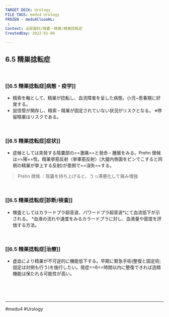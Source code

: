 ```yaml
---
TARGET DECK: Urology
FILE TAGS: medu4 Urology
FROZEN - medu4ClozeHL:
 : 
Context: 泌尿器科/陰嚢・精巣/精巣捻転症
CreatedDay: 2022-02-06

---
```


## 6.5 精巣捻転症

<br>

### [[6.5 精巣捻転症|病態・疫学]]
* 精索を軸として、精巣が捻転し、血流障害を呈した病態。小児~思春期に好発する。
* 鼠径管が開存し、精索・精巣が固定されていない状況がリスクとなる。  ※停留精巣はリスクである。

<br>

### [[6.5 精巣捻転症|症状]]
* 症候としては突発する陰嚢部の==激痛==と発赤・腫脹をみる。Prehn 徴候は==陽==性。精巣挙筋反射〈挙睾筋反射〉(大腿内側面をピンでこすると同側の精巣が挙上する反射)が患側で==消失==する。
>Prehn 徴候
>：陰嚢を持ち上げると、うっ滞悪化して痛み増強
<!--ID: 1644300118802-->


<br>

### [[6.5 精巣捻転症|診断/検査]]
* 検査としてはカラードプラ超音波、パワードプラ超音波\*にて血流低下が示される。 
\*血液の流れや速度をみるカラードプラに対し、血液量や密度を評価する方法。

<br>

### [[6.5 精巣捻転症|治療]]
* 虚血により精巣が不可逆的に機能低下する。早期に緊急手術(整復と固定術;固定は対側も行う)を施行したい。発症==6==時間以内に整復できれば造精機能は保たれる可能性が高い。
<!--ID: 1644300118814-->



<br><br><br>

---
#medu4 #Urology 